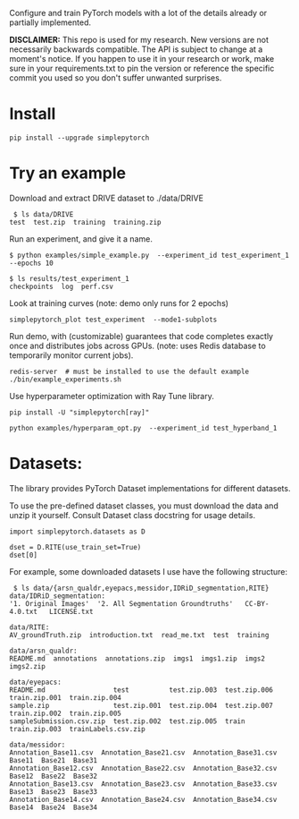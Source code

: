 Configure and train PyTorch models with a lot of the
details already or partially implemented.

**DISCLAIMER:** This repo is used for my research.
New versions are not necessarily backwards compatible.  The API is
subject to change at a moment's notice.  If you happen to use it in your
research or work, make sure in your requirements.txt to pin the version
or reference the specific commit you used so you don't suffer unwanted
surprises.

Install
===

```
pip install --upgrade simplepytorch
```


Try an example
===

Download and extract DRIVE dataset to ./data/DRIVE

```
 $ ls data/DRIVE 
test  test.zip  training  training.zip
```

Run an experiment, and give it a name.
```
$ python examples/simple_example.py  --experiment_id test_experiment_1 --epochs 10

$ ls results/test_experiment_1
checkpoints  log  perf.csv
```

Look at training curves (note: demo only runs for 2 epochs)
```
simplepytorch_plot test_experiment  --mode1-subplots
```

Run demo, with (customizable) guarantees that code completes exactly once and
distributes jobs across GPUs.  (note: uses Redis database to temporarily
monitor current jobs).

```
redis-server  # must be installed to use the default example
./bin/example_experiments.sh
```

Use hyperparameter optimization with Ray Tune library.
```
pip install -U "simplepytorch[ray]"

python examples/hyperparam_opt.py  --experiment_id test_hyperband_1
```


Datasets:
==

The library provides PyTorch Dataset implementations for different datasets.

To use the pre-defined dataset classes, you must download the data and
unzip it yourself.  Consult Dataset class docstring for usage details.

```
import simplepytorch.datasets as D

dset = D.RITE(use_train_set=True)
dset[0]
```

For example, some downloaded datasets I use have the following structure:

```
 $ ls data/{arsn_qualdr,eyepacs,messidor,IDRiD_segmentation,RITE}
data/IDRiD_segmentation:
'1. Original Images'  '2. All Segmentation Groundtruths'   CC-BY-4.0.txt   LICENSE.txt

data/RITE:
AV_groundTruth.zip  introduction.txt  read_me.txt  test  training

data/arsn_qualdr:
README.md  annotations  annotations.zip  imgs1  imgs1.zip  imgs2  imgs2.zip

data/eyepacs:
README.md                 test          test.zip.003  test.zip.006  train.zip.001  train.zip.004
sample.zip                test.zip.001  test.zip.004  test.zip.007  train.zip.002  train.zip.005
sampleSubmission.csv.zip  test.zip.002  test.zip.005  train         train.zip.003  trainLabels.csv.zip

data/messidor:
Annotation_Base11.csv  Annotation_Base21.csv  Annotation_Base31.csv  Base11  Base21  Base31
Annotation_Base12.csv  Annotation_Base22.csv  Annotation_Base32.csv  Base12  Base22  Base32
Annotation_Base13.csv  Annotation_Base23.csv  Annotation_Base33.csv  Base13  Base23  Base33
Annotation_Base14.csv  Annotation_Base24.csv  Annotation_Base34.csv  Base14  Base24  Base34
```
